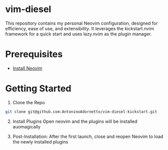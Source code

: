 # vim-diesel

This repository contains my personal Neovim configuration, designed for efficiency, ease of use, and extensibility. It leverages the kickstart.nvim framework for a quick start and uses lazy.nvim as the plugin manager.

# Prerequisites

- [Install Neovim](https://github.com/neovim/neovim/blob/master/INSTALL.md)

# Getting Started

1. Clone the Repo

```sh
git clone git@github.com:AntoninoAdornetto/vim-diesel-kickstart.git
```

2. Install Plugins
   Open neovim and the plugins will be installed auomagically

3. Post-Installation:
   After the first launch, close and reopen Neovim to load the newly installed plugins
